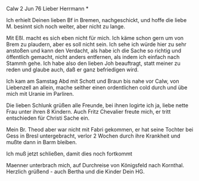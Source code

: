  Calw 2 Jun 76
Lieber Herrmann <Mogl>*

Ich erhielt Deinen lieben Bf in Bremen, nachgeschickt, und hoffe die liebe M. besinnt sich noch weiter, aber nicht zu lange.

Mit Eßl. macht es sich eben nicht für mich. Ich käme schon gern um von Brem zu plaudern, aber es soll nicht sein. Ich sehe ich würde hier zu sehr anstoßen und kann den Verdacht, als habe ich die Sache so richtig und öffentlich gemacht, nicht anders entfernen, als indem ich einfach nach Stammh gehe. Ich habe also den lieben Joh beauftragt, statt meiner zu reden und glaube auch, daß er ganz befriedigen wird.

Ich kam am Samstag Abd mit Schott und Braun bis nahe vor Calw, von Liebenzell an allein, mache seither einen ordentlichen cold durch und übe mich mit Uranie im Parliren.

Die lieben Schlunk grüßen alle Freunde, bei ihnen logirte ich ja, liebe nette Frau unter ihren 8 Kindern. Auch Fritz Chevalier freute mich, er tritt entschieden für Christi Sache ein.

Mein Br. Theod aber war nicht mit Fabri gekommen, er hat seine Tochter bei Gess in Bresl untergebracht, verlor 2 Wochen durch ihre Krankheit und mußte dann in Barm bleiben.

Ich muß jetzt schließen, damit dies noch fortkommt

Maenner unterbrach mich, auf Durchreise von Königsfeld nach Kornthal. Herzlich grüßend - auch Bertha und die Kinder
 Dein HG.
